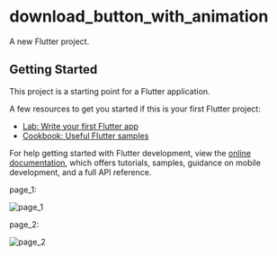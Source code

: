 # download_button_with_animation

A new Flutter project.

## Getting Started

This project is a starting point for a Flutter application.

A few resources to get you started if this is your first Flutter project:

- [Lab: Write your first Flutter app](https://docs.flutter.dev/get-started/codelab)
- [Cookbook: Useful Flutter samples](https://docs.flutter.dev/cookbook)

For help getting started with Flutter development, view the
[online documentation](https://docs.flutter.dev/), which offers tutorials,
samples, guidance on mobile development, and a full API reference.


page_1:


![page_1](https://github.com/VITianLalit/Download_Button_with_Animation_flutter_UI_Challenge_8.github.io/assets/98540540/c91c01bf-ba4a-4d83-b957-a18b8e726035)


page_2:


![page_2](https://github.com/VITianLalit/Download_Button_with_Animation_flutter_UI_Challenge_8.github.io/assets/98540540/26576181-2c40-4615-8f4e-e88060325880)

